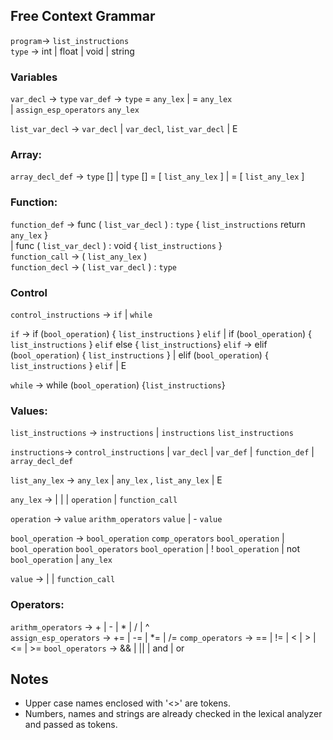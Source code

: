 ## Free Context Grammar
`program`→ `list_instructions`   
`type` → int | float | void | string  

### Variables
`var_decl` → `type` <NAME>
`var_def` → `type` <NAME> = `any_lex`
          | <NAME> = `any_lex`  
          | <NAME> `assign_esp_operators` `any_lex`

`list_var_decl` → `var_decl` 
                | `var_decl`, `list_var_decl` 
                | E

### Array:
`array_decl_def` → `type` [] <NAME> 
                 | `type` [] <NAME> = [ `list_any_lex` ]
                 | <NAME> = [ `list_any_lex` ]

### Function:
`function_def` → func <NAME> ( `list_var_decl` ) : `type` { `list_instructions` return `any_lex` }   
               | func <NAME> ( `list_var_decl` ) : void { `list_instructions` }   
`function_call` → <NAME> ( `list_any_lex` )   
`function_decl` → <NAME> ( `list_var_decl` ) : `type`  

### Control
`control_instructions` → `if` | `while`   

`if` → if (`bool_operation`) { `list_instructions` } `elif`
     | if (`bool_operation`) { `list_instructions` } `elif` else { `list_instructions`}
`elif` → elif (`bool_operation`) { `list_instructions` } 
       | elif (`bool_operation`) { `list_instructions` } `elif` 
       | E  

`while` → while (`bool_operation`) {`list_instructions`}

### Values:
`list_instructions` → `instructions` 
                    | `instructions` `list_instructions` 

`instructions`→ `control_instructions` 
              | `var_decl`
              | `var_def` 
              | `function_def` 
              | `array_decl_def`  

`list_any_lex` → `any_lex` 
               | `any_lex` , `list_any_lex` 
               | E   

`any_lex` → <NAME> 
          | <NUMBER>
          | <STRING> 
          | `operation` 
          | `function_call`  

`operation` → `value` `arithm_operators` `value` 
            | - `value`

`bool_operation` → `bool_operation` `comp_operators` `bool_operation`
                 | `bool_operation` `bool_operators` `bool_operation`
                 | ! `bool_operation`
                 | not `bool_operation`
                 | `any_lex`

`value` → <NAME> 
        | <NUMBER> 
        | `function_call`

### Operators:
`arithm_operators` → + | - | * | / | ^   
`assign_esp_operators` → += | -= | *= | /= 
`comp_operators` → == | != | < | > | <= | >= 
`bool_operators` → && | || | and | or

## Notes
* Upper case names enclosed with '<>' are tokens.
* Numbers, names and strings are already checked in the lexical analyzer and passed as tokens.